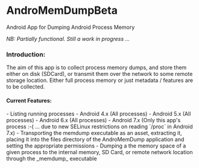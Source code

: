 # AndroMemDumpBeta
Android App for Dumping Android Process Memory

*NB: Partially functional. Still a work in progress ...*

<h3>Introduction:</h3>
The aim of this app is to collect process memory dumps, and store them either on disk (SDCard), or transmit them over the network to some remote storage location. Either full process memory or just metadata / features are to be collected.

<h4>Current Features:</h4>
- Listing running processes
    - Android 4.x (All processes)
    - Android 5.x (All processes)
    - Android 6.x (All processes)
    - Android 7.x (Only this app's process :-( ... due to new SELinux restrictions on reading `/proc` in Android 7.x)
- Transporting the memdump executable as an asset, extracting it, placing it into the  files directory of the AndroMemDump application and setting the appropriate permissions
- Dumping a the memory space of a given process to the internal memory, SD Card, or remote network location through the _memdump_ executable
